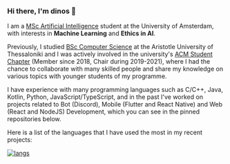 ### Hi there, I'm dinos 👋

I am a [MSc Artificial Intelligence](https://www.uva.nl/en/programmes/masters/artificial-intelligence/artificial-intelligence.html) student at the University of Amsterdam, with interests in **Machine Learning** and **Ethics in AI**.

Previously, I studied [BSc Computer Science](https://www.csd.auth.gr/en/) at the Aristotle University of Thessaloniki and I was actively involved in the university's [ACM Student Chapter](https://auth.acm.org/en/) (Member since 2018, Chair during 2019-2021), where I had the chance to collaborate with many skilled people and share my knowledge on various topics with younger students of my programme.

<!-- ![stats](https://github-readme-stats.vercel.app/api?username=din0s&count_private=true&show_icons=true&include_all_commits=true) -->

I have experience with many programming languages such as C/C++, Java, Kotlin, Python, JavaScript/TypeScript, and in the past I've worked on projects related to Bot (Discord), Mobile (Flutter and React Native) and Web (React and NodeJS) Development, which you can see in the pinned repositories below.

Here is a list of the languages that I have used the most in my recent projects:

[![langs](https://github-readme-stats.vercel.app/api/top-langs/?username=din0s&layout=compact&hide_title=true&theme=dark&langs_count=8&hide=scss,css,html)](https://github.com/anuraghazra/github-readme-stats)

<!--
**din0s/din0s** is a ✨ _special_ ✨ repository because its `README.md` (this file) appears on your GitHub profile.

Here are some ideas to get you started:

- 🔭 I’m currently working on ...
- 🌱 I’m currently learning ...
- 👯 I’m looking to collaborate on ...
- 🤔 I’m looking for help with ...
- 💬 Ask me about ...
- 📫 How to reach me: ...
- 😄 Pronouns: ...
- ⚡ Fun fact: ...
-->
